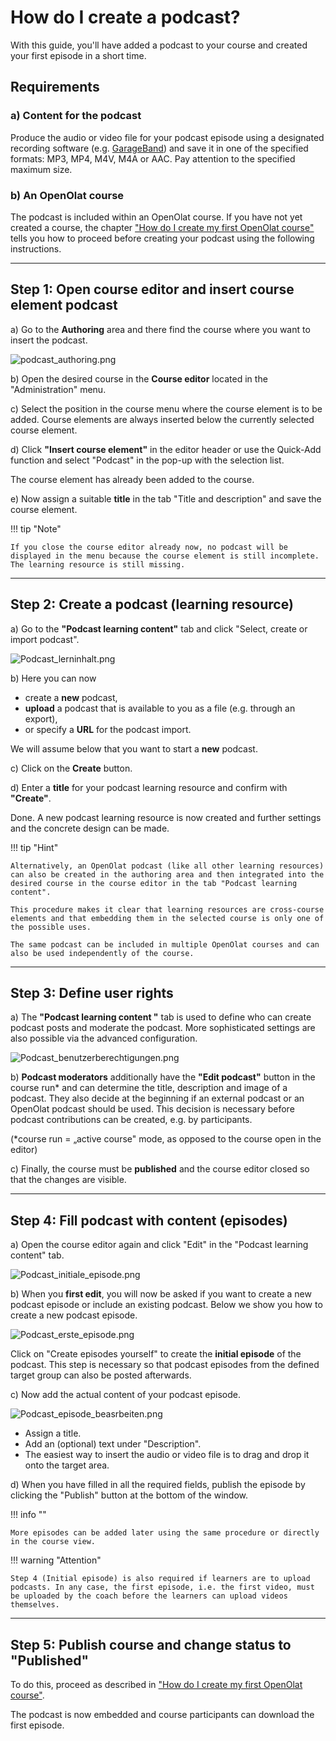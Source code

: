 # How do I create a podcast?

With this guide, you'll have added a podcast to your course and created your first episode in a short time.

##  Requirements

### a) Content for the podcast
Produce the audio or video file for your podcast episode using a designated recording software (e.g. [GarageBand](http://www.apple.com/ilife/garageband/ "GarageBand")) and save it in one of the specified formats: MP3, MP4, M4V, M4A or AAC. Pay attention to the specified maximum size.

### b) An OpenOlat course
The podcast is included within an OpenOlat course. If you have not yet created a course, the chapter ["How do I create my first OpenOlat course"](../my_first_course/my_first_course.md) tells you how to proceed before creating your podcast using the following instructions.

---

## Step 1: Open course editor and insert course element podcast 

a) Go to the **Authoring** area and there find the course where you want to insert the podcast.

![podcast_authoring.png](assets/podcast_authoring.png)  

b) Open the desired course in the **Course editor** located in the "Administration" menu.

c) Select the position in the course menu where the course element is to be added. Course elements are always inserted below the currently selected course element.

d) Click **"Insert course element"** in the editor header or use the Quick-Add function and select "Podcast" in the pop-up with the selection list.

The course element has already been added to the course.

e) Now assign a suitable **title** in the tab "Title and description" and save the course element.


!!! tip "Note"

    If you close the course editor already now, no podcast will be displayed in the menu because the course element is still incomplete. The learning resource is still missing.

---
   
## Step 2: Create a podcast (learning resource)

a) Go to the <b>"Podcast learning content"</b> tab and click "Select, create or import podcast".

![Podcast_lerninhalt.png](assets/Podcast_lerninhalt.png)  
  
b) Here you can now 

* create a **new** podcast,
* **upload** a podcast that is available to you as a file (e.g. through an export), 
* or specify a **URL** for the podcast import.

We will assume below that you want to start a **new** podcast. 
  
c) Click on the **Create** button.

d) Enter a **title** for your podcast learning resource and confirm with <b>"Create"</b>.

Done. A new podcast learning resource is now created and further settings and the concrete design can be made.

!!! tip "Hint"

    Alternatively, an OpenOlat podcast (like all other learning resources) can also be created in the authoring area and then integrated into the desired course in the course editor in the tab "Podcast learning content". 
    
    This procedure makes it clear that learning resources are cross-course elements and that embedding them in the selected course is only one of the possible uses. 
    
    The same podcast can be included in multiple OpenOlat courses and can also be used independently of the course.

---

## Step 3: Define user rights 

a) The **"Podcast learning content "** tab is used to define who can create podcast posts and moderate the podcast. 
More sophisticated settings are also possible via the advanced configuration.

![Podcast_benutzerberechtigungen.png](assets/Podcast_benutzerberechtigungen.png)  

b) **Podcast moderators** additionally have the <b>"Edit podcast"</b> button in the course run* and can determine the title, description and image of a podcast. They also decide at the beginning if an external podcast or an OpenOlat podcast should be used. This decision is necessary before podcast contributions can be created, e.g. by participants.

(*course run = „active course" mode, as opposed to the course open in the editor)

c) Finally, the course must be **published** and the course editor closed so that the changes are visible.

---

## Step 4: Fill podcast with content (episodes)  

a) Open the course editor again and click "Edit" in the "Podcast learning content" tab.

![Podcast_initiale_episode.png](assets/Podcast_initiale_episode.png) 

b) When you **first edit**, you will now be asked if you want to create a new podcast episode or include an existing podcast. Below we show you how to create a new podcast episode.

![Podcast_erste_episode.png](assets/Podcast_erste_episode.png)

Click on "Create episodes yourself" to create the **initial episode** of the podcast. This step is necessary so that podcast episodes from the defined target group can also be posted afterwards.

c) Now add the actual content of your podcast episode.

![Podcast_episode_beasrbeiten.png](assets/Podcast_episode_bearbeiten.png)

* Assign a title.
* Add an (optional) text under "Description".
* The easiest way to insert the audio or video file is to drag and drop it onto the target area.


d) When you have filled in all the required fields, publish the episode by clicking the "Publish" button at the bottom of the window.
 
  
!!! info ""

    More episodes can be added later using the same procedure or directly in the course view.

!!! warning "Attention"

    Step 4 (Initial episode) is also required if learners are to upload podcasts. In any case, the first episode, i.e. the first video, must be uploaded by the coach before the learners can upload videos themselves.

---

## Step 5: Publish course and change status to "Published" 
  
To do this, proceed as described in ["How do I create my first OpenOlat course"](../my_first_course/my_first_course.md).

The podcast is now embedded and course participants can download the first episode. 


